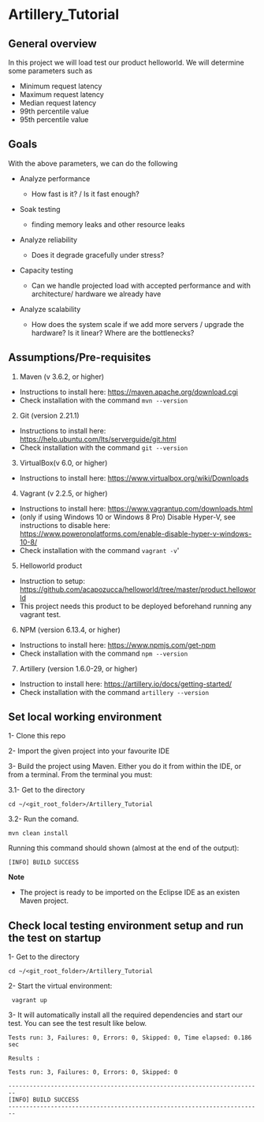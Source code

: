 # Artillery_Tutorial


## General overview

In this project we will load test our product helloworld. We will determine some parameters such as 
* Minimum request latency
* Maximum request latency
* Median request latency
* 99th percentile value
* 95th percentile value

## Goals

With the above parameters, we can do the following
* Analyze performance
  - How fast is it? / Is it fast enough?

* Soak testing
  - finding memory leaks and other resource leaks

* Analyze reliability
  - Does it degrade gracefully under stress?

* Capacity testing
  - Can we handle projected load with accepted performance and with architecture/ hardware we already have

* Analyze scalability
  - How does the system scale if we add more servers / upgrade the hardware? Is it linear? Where are the bottlenecks?

## Assumptions/Pre-requisites
1. Maven (v 3.6.2, or higher)
* Instructions to install here: https://maven.apache.org/download.cgi
* Check installation with the command `mvn --version`

2. Git (version 2.21.1)
* Instructions to install here: https://help.ubuntu.com/lts/serverguide/git.html
* Check installation with the command `git --version`

3. VirtualBox(v 6.0, or higher)
* Instructions to install here: https://www.virtualbox.org/wiki/Downloads 

4. Vagrant (v 2.2.5, or higher) 
* Instructions to install here: https://www.vagrantup.com/downloads.html
* (only if using Windows 10 or Windows 8 Pro) Disable Hyper-V, see instructions to disable here: https://www.poweronplatforms.com/enable-disable-hyper-v-windows-10-8/
* Check installation with the command `vagrant -v`'

5. Helloworld product 
* Instruction to setup: https://github.com/acapozucca/helloworld/tree/master/product.helloworld
* This project needs this product to be deployed beforehand running any vagrant test.

6. NPM (version 6.13.4, or higher)
* Instructions to install here: https://www.npmjs.com/get-npm
* Check installation with the command `npm --version`

7. Artillery (version 1.6.0-29, or higher)
* Instruction to install here: https://artillery.io/docs/getting-started/
* Check installation with the command `artillery --version`

## Set local working environment

1- Clone this repo

2- Import the given project into your favourite IDE

3- Build the project using Maven. Either you do it from within the IDE, or from a terminal. From the terminal you must:

3.1-  Get to the directory

```
cd ~/<git_root_folder>/Artillery_Tutorial
```

3.2- Run the comand.

```
mvn clean install
```

Running this command should shown (almost at the end of the output):

```
[INFO] BUILD SUCCESS
```


**Note**

* The project is ready to be imported on the Eclipse IDE as an existen Maven project.


## Check local testing environment setup and run the test on startup


1-  Get to the directory

```
cd ~/<git_root_folder>/Artillery_Tutorial
```

2- Start the virtual environment: 
```
 vagrant up
```


3- It will automatically install all the required dependencies and start our test. You can see the test result like below.

```
Tests run: 3, Failures: 0, Errors: 0, Skipped: 0, Time elapsed: 0.186 sec

Results :

Tests run: 3, Failures: 0, Errors: 0, Skipped: 0

------------------------------------------------------------------------
[INFO] BUILD SUCCESS
------------------------------------------------------------------------
```
